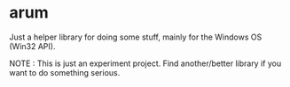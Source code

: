 # arum
Just a helper library for doing some stuff, mainly for the Windows OS (Win32 API).

NOTE : This is just an experiment project. Find another/better library if you want to do something serious.
